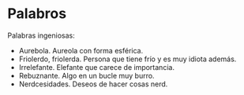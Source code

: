 # Palabros
Palabras ingeniosas:

- Aurebola. Aureola con forma esférica.
- Friolerdo, friolerda. Persona que tiene frío y es muy idiota además.
- Irrelefante. Elefante que carece de importancia.
- Rebuznante. Algo en un bucle muy burro.
- Nerdcesidades. Deseos de hacer cosas nerd.
